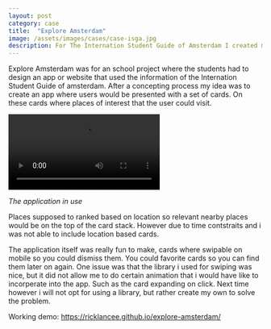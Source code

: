 ```yaml
---
layout: post
category: case
title:  "Explore Amsterdam"
image: /assets/images/cases/case-isga.jpg
description: For The Internation Student Guide of Amsterdam I created mobile application to help internation students in amsterdam find places to explore.
---
```


Explore Amsterdam was for an school project where the students had to design an app or website that used the information of the Internation Student Guide of amsterdam. After a concepting process my idea was to create an app where users would be presented with a set of cards. On these cards where places of interest that the user could visit. 

<video autoplay="true" loop="true">
    <source src="{{ site.baseurl | prepend: site.url }}/assets/images/explore/explore.mp4" type="video/mp4">
</video>

*The application in use*

Places supposed to ranked based on location so relevant nearby places would be on the top of the card stack. However due to time contstraits and i was not able to include location based cards. 

The application itself was really fun to make, cards where swipable on mobile so you could dismiss them. You could favorite cards so you can find them later on again. One issue was that the library i used for swiping was nice, but it did not allow me to do certain animation that i would have like to incorperate into the app. Such as the card expanding on click. Next time however i will not opt for using a library, but rather create my own to solve the problem. 

Working demo: https://ricklancee.github.io/explore-amsterdam/
